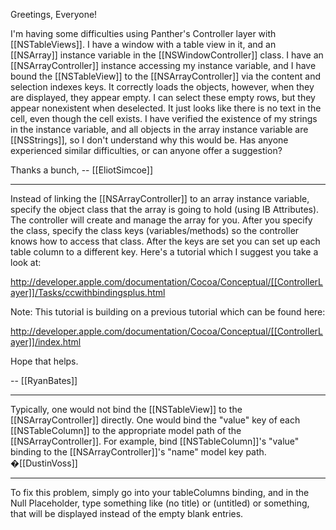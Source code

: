 Greetings, Everyone!

I'm having some difficulties using Panther's Controller layer with [[NSTableViews]]. I have a window with a table view in it, and an [[NSArray]] instance variable in the [[NSWindowController]] class. I have an [[NSArrayController]] instance accessing my instance variable, and I have bound the [[NSTableView]] to the [[NSArrayController]] via the content and selection indexes keys. It correctly loads the objects, however, when they are displayed, they appear empty. I can select these empty rows, but they appear nonexistent when deselected. It just looks like there is no text in the cell, even though the cell exists.  I have verified the existence of my strings in the instance variable, and all objects in the array instance variable are [[NSStrings]], so I don't understand why this would be. Has anyone experienced similar difficulties, or can anyone offer a suggestion?

Thanks a bunch,
-- [[EliotSimcoe]]

----

Instead of linking the [[NSArrayController]] to an array instance variable, specify the object class that the array is going to hold (using IB Attributes). The controller will create and manage the array for you. After you specify the class, specify the class keys (variables/methods) so the controller knows how to access that class. After the keys are set you can set up each table column to a different key. Here's a tutorial which I suggest you take a look at:

http://developer.apple.com/documentation/Cocoa/Conceptual/[[ControllerLayer]]/Tasks/ccwithbindingsplus.html

Note: This tutorial is building on a previous tutorial which can be found here:

http://developer.apple.com/documentation/Cocoa/Conceptual/[[ControllerLayer]]/index.html

Hope that helps.

-- [[RyanBates]]

----

Typically, one would not bind the [[NSTableView]] to the [[NSArrayController]] directly. One would bind the "value" key of each [[NSTableColumn]] to the appropriate model path of the [[NSArrayController]]. For example, bind [[NSTableColumn]]'s "value" binding to the [[NSArrayController]]'s "name" model key path. �[[DustinVoss]]

----

To fix this problem, simply go into your tableColumns binding, and in the Null Placeholder, type something like (no title) or (untitled) or something, that will be displayed instead of the empty blank entries.